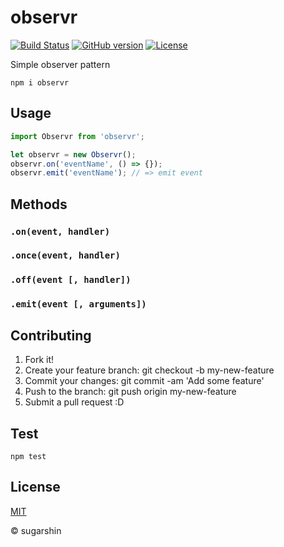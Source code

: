 # observr

[![Build Status][travis-image]][travis-url]
[![GitHub version][github-ver-image]][github-ver-url]
[![License][license-image]][license-url]

Simple observer pattern

```
npm i observr
```

## Usage

```js
import Observr from 'observr';

let observr = new Observr();
observr.on('eventName', () => {});
observr.emit('eventName'); // => emit event
```

## Methods

### `.on(event, handler)`

### `.once(event, handler)`

### `.off(event [, handler])`

### `.emit(event [, arguments])`

## Contributing

1. Fork it!
2. Create your feature branch: git checkout -b my-new-feature
3. Commit your changes: git commit -am 'Add some feature'
4. Push to the branch: git push origin my-new-feature
5. Submit a pull request :D

## Test

```
npm test
```

## License

[MIT][license-url]

© sugarshin

[npm-image]: http://img.shields.io/npm/v/observr.svg
[npm-url]: https://www.npmjs.org/package/observr
[travis-image]: http://img.shields.io/travis/sugarshin/observr/master.svg?branch=master
[travis-url]: https://travis-ci.org/sugarshin/observr
[gratipay-image]: http://img.shields.io/gratipay/sugarshin.svg
[gratipay-url]: https://gratipay.com/sugarshin/
[coveralls-image]: https://coveralls.io/repos/sugarshin/observr/badge.svg
[coveralls-url]: https://coveralls.io/r/sugarshin/observr
[github-ver-image]: https://badge.fury.io/gh/sugarshin%2Fobservr.svg
[github-ver-url]: http://badge.fury.io/gh/sugarshin%2Fobservr
[license-image]: http://img.shields.io/:license-mit-blue.svg
[license-url]: http://sugarshin.mit-license.org/
[downloads-image]: http://img.shields.io/npm/dm/observr.svg
[dependencies-image]: http://img.shields.io/david/sugarshin/observr.svg
